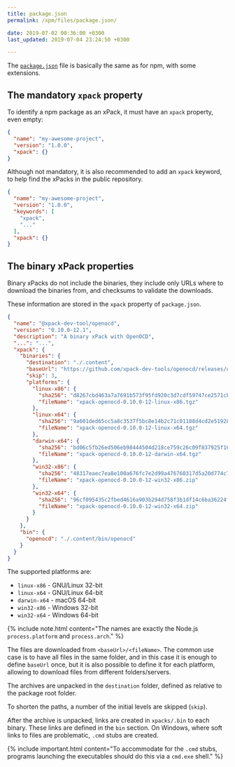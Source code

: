 ```yaml
---
title: package.json
permalink: /xpm/files/package.json/

date: 2019-07-02 00:36:00 +0300
last_updated: 2019-07-04 23:24:50 +0300

---
```


The [`package.json`](https://docs.npmjs.com/files/package.json) file is
basically the same as for npm, with some
extensions.

## The mandatory `xpack` property

To identify a npm package as an xPack, it must have an `xpack`
property, even empty:

```json
{
  "name": "my-awesome-project",
  "version": "1.0.0",
  "xpack": {}
}
```

Although not mandatory, it is also recommended to add an `xpack` keyword,
to help find the xPacks in the public repository.

```json
{
  "name": "my-awesome-project",
  "version": "1.0.0",
  "keywords": [
    "xpack",
    "..."
  ],
  "xpack": {}
}
```

## The binary xPack properties

Binary xPacks do not include the binaries, they include only URLs where
to download the binaries from, and checksums to validate the downloads.

These information are stored in the `xpack` property of `package.json`.

```json
{
  "name": "@xpack-dev-tool/openocd",
  "version": "0.10.0-12.1",
  "description": "A binary xPack with OpenOCD",
  "...": "...",
  "xpack": {
    "binaries": {
      "destination": "./.content",
      "baseUrl": "https://github.com/xpack-dev-tools/openocd/releases/download/v0.10.0-12",
      "skip": 3,
      "platforms": {
        "linux-x86": {
          "sha256": "d8267cbd463a7a7691b573f95fd920c3d7cdf59747ce2571cb334b3247265106",
          "fileName": "xpack-openocd-0.10.0-12-linux-x86.tgz"
        },
        "linux-x64": {
          "sha256": "9a601ded65cc5a8c3537f5bc8e14b2c71c01188d4cd2e5192833fcd6950e992f",
          "fileName": "xpack-openocd-0.10.0-12-linux-x64.tgz"
        },
        "darwin-x64": {
          "sha256": "bd06c5fb26ed506eb98444504d218ce759c26c09f837925f16d2981f7e2e5c08",
          "fileName": "xpack-openocd-0.10.0-12-darwin-x64.tgz"
        },
        "win32-x86": {
          "sha256": "48317eaec7ea8e100a676fc7e2d99a476760317d5a20d774c77ba7a1d2260dfc",
          "fileName": "xpack-openocd-0.10.0-12-win32-x86.zip"
        },
        "win32-x64": {
          "sha256": "96cf095435c2fbed4616a903b294d758f3b1df14c6ba36224fa05fdc7ce93c1b",
          "fileName": "xpack-openocd-0.10.0-12-win32-x64.zip"
        }
      }
    },
    "bin": {
      "openocd": "./.content/bin/openocd"
    }
  }
}
```

The supported platforms are:

- `linux-x86` - GNU/Linux 32-bit
- `linux-x64` - GNU/Linux 64-bit
- `darwin-x64` - macOS 64-bit
- `win32-x86` - Windows 32-bit
- `win32-x64` - Windows 64-bit

{% include note.html content="The names are exactly the Node.js
`process.platform` and `process.arch`." %}

The files are downloaded from `<baseUrl>/<fileName>`. The common
use case is to have all files in the same folder, and in this case it is
enough to define `baseUrl` once, but it is also possible to define it
for each platform, allowing to download files from different folders/servers.

The archives are unpacked in the `destination` folder, defined as relative
to the package root folder.

To shorten the paths, a number of the initial levels are skipped (`skip`).

After the archive is unpacked, links are created in `xpacks/.bin` to each
binary. These links are defined in the `bin` section.
On Windows, where soft links to files are problematic, `.cmd`
stubs are created.

{% include important.html content="To accommodate for the `.cmd` stubs,
programs launching the executables should do this via a `cmd.exe` shell." %}

